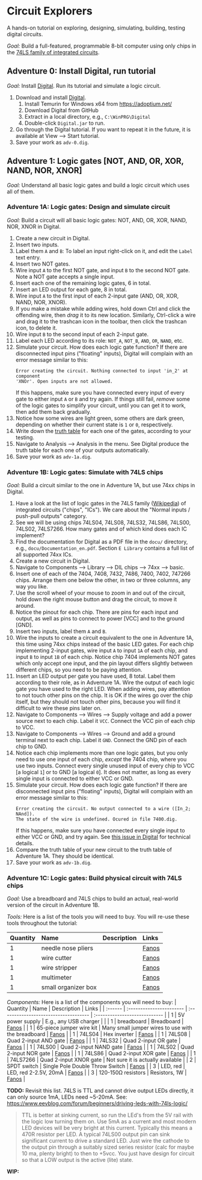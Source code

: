 # Circuit Explorers

A hands-on tutorial on exploring, designing, simulating, building, testing
digital circuits.

*Goal:* Build a full-featured, programmable 8-bit computer using only chips
in the [74LS family of integrated circuits](https://en.wikipedia.org/wiki/List_of_7400-series_integrated_circuits).


## Adventure 0: Install Digital, run tutorial

*Goal:* Install [Digital](https://github.com/hneemann/Digital).
Run its tutorial and simulate a logic circuit.

1. Download and install [Digital](https://github.com/hneemann/Digital).
   1. Install Temurin for Windows x64 from https://adoptium.net/
   1. Download Digital from GitHub
   1. Extract in a local directory, e.g., `C:\WinPRG\Digital`
   1. Double-click `Digital.jar` to run.
1. Go through the Digital tutorial. If you want to repeat it in the future,
   it is available at View --> Start tutorial.
1. Save your work as `adv-0.dig`.


## Adventure 1: Logic gates [NOT, AND, OR, XOR, NAND, NOR, XNOR]

*Goal:* Understand all basic logic gates and build a logic circuit which uses
all of them.


### Adventure 1A: Logic gates: Design and simulate circuit

*Goal:* Build a circuit will all basic logic gates: NOT, AND, OR, XOR, NAND,
NOR, XNOR in Digital.

1. Create a new circuit in Digital.
1. Insert two inputs.
1. Label them `A` and `B`: To label an input right-click on it, and edit the
   `Label` text entry.
1. Insert two NOT gates.
1. Wire input `A` to the first NOT gate, and input `B` to the second NOT gate.
   Note a NOT gate accepts a single input.
1. Insert each one of the remaining logic gates, 6 in total.
1. Insert an LED output for each gate, 8 in total.
1. Wire input `A` to the first input of each 2-input gate (AND, OR, XOR, NAND,
   NOR, XNOR).
1. If you make a mistake while adding wires, hold down Ctrl and click the
   offending wire, then *drag* it to its new location. Similarly, Ctrl-click a
   wire and drag it to the trashcan icon in the toolbar, then click the
   trashcan icon, to delete it.
1. Wire input `B` to the second input of each 2-input gate.
1. Label each LED according to its role: `NOT_A`, `NOT_B`, `AND`, `OR`, `NAND`,
   etc.
1. Simulate your circuit. How does each logic gate function?
   If there are disconnected input pins ("floating" inputs), Digital will
   complain with an error message similar to this:
   ```
   Error creating the circuit. Nothing connected to input 'in_2' at component
   'XNOr'. Open inputs are not allowed.
   ```
   If this happens, make sure you have connected every input of every gate to
   either input `A` or `B` and try again. If things still fail, *remove* some
   of the logic gates to simplify your circuit, until you can get it to work,
   then add them back gradually.
1. Notice how some wires are light green, some others are dark green, depending
   on whether their current state is  `1` or `0`, respectively.
1. Write down the [truth table](https://www.geeksforgeeks.org/logic-gates/) for
   each one of the gates, according to your testing.
1. Navigate to Analysis --> Analysis in the menu. See Digital produce the truth
   table for each one of your outputs automatically.
1. Save your work as `adv-1a.dig`.


### Adventure 1B: Logic gates: Simulate with 74LS chips

*Goal:* Build a circuit similar to the one in Adventure 1A, but use 74xx chips
in Digital.

1. Have a look at the list of logic gates in the 74LS family
   ([Wikipedia](https://en.wikipedia.org/wiki/List_of_7400-series_integrated_circuits#Logic_gates))
   of integrated circuits ("chips", "ICs"). We care about the "Normal inputs /
   push-pull outputs" category.
1. See we will be using chips 74LS04, 74LS08, 74LS32, 74LS86, 74LS00, 74LS02,
   74LS7266. How many gates and of which kind does each IC implement?
1. Find the documentation for Digital as a PDF file in the `docu/` directory,
   e.g., `docu/Documentation_en.pdf`. Section `E Library` contains a full list
   of all supported 74xx ICs.
1. Create a new circuit in Digital.
1. Navigate to Components --> Library --> DIL chips --> 74xx --> basic.
1. Insert one of each of the 7404, 7408, 7432, 7486, 7400, 7402, 747266 chips.
   Arrange them one below the other, in two or three columns, any way you like.
1. Use the scroll wheel of your mouse to zoom in and out of the circuit, hold
   down the right mouse button and drag the circuit, to move it around.
1. Notice the pinout for each chip. There are pins for each input and output,
   as well as pins to connect to power [VCC] and to the ground [GND].
1. Insert two inputs, label them `A` and `B`.
1. Wire the inputs to create a circuit equivalent to the one in Adventure 1A,
   this time using 74xx chips instead of the basic LED gates. For each chip 
   implementing 2-input gates, wire input `A` to input `1A` of each chip, and
   input `B` to input `1B` of each chip. Notice chip 7404 implements NOT gates
   which only accept one input, and the pin layout differs slightly between
   different chips, so you need to be paying attention.
1. Insert an LED output per gate you have used, 8 total. Label them according
   to their role, as in Adventure 1A. Wire the output of each logic gate you
   have used to the right LED. When adding wires, pay attention to not touch
   other
   pins on the chip. It is OK if the wires go over the chip itself, but they
   should not touch other pins, because you will find it difficult to wire
   these pins later on.
1. Navigate to Components --> Wires --> Supply voltage and add a power source
   next to each chip. Label it `VCC`. Connect the VCC pin of each chip to VCC.
1. Navigate to Components --> Wires --> Ground and add a ground terminal next
   to each chip. Label it `GND`. Connect the GND pin of each chip to GND.
1. Notice each chip implements more than one logic gates, but you only need to
   use one input of each chip, *except* the 7404 chip, where you use two
   inputs. Connect every single unused input of every chip to VCC [a logical
   `1`] or to GND [a logical `0`]. It does not matter, as long as every single
   input is connected to either VCC or GND.
1. Simulate your circuit. How does each logic gate function?
   If there are disconnected input pins ("floating" inputs), Digital will
   complain with an error message similar to this:
   ```
   Error creating the circuit. No output connected to a wire ([In_2; NAnd]).
   The state of the wire is undefined. Ocured in file 7400.dig.
   ```
   If this happens, make sure you have connected every single input to either
   VCC or GND, and try again. See [this issue in Digital](https://github.com/hneemann/Digital/issues/36)
   for technical details.
1. Compare the truth table of your new circuit to the truth table of Adventure
   1A. They should be identical.
1. Save your work as `adv-1b.dig`.


### Adventure 1C: Logic gates: Build physical circuit with 74LS chips

*Goal:* Use a breadboard and 74LS chips to build an actual, real-world version of
the circuit in Adventure 1B.

*Tools:* Here is a list of the tools you will need to buy. You will re-use
these tools throughout the tutorial:

| Quantity | Name                      | Description                           | Links                         |
| :------  | :-----------------------  | :------------------------------------ | :---------------------------- |
| 1        | needle nose pliers        |                                       | [Fanos](https://www.fanos.gr/%CE%B5%CF%81%CE%B3%CE%B1%CE%BB%CE%B5%CE%AF%CE%B1/%CE%BC%CF%85%CF%84%CE%BF%CF%84%CF%83%CE%B9%CE%BC%CF%80%CE%B9%CE%B4%CE%B1-%CF%80%CE%B5%CE%BD%CF%83%CE%B5%CF%82/%CE%BC%CF%85%CF%84%CE%BF%CF%84%CF%83%CE%AF%CE%BC%CF%80%CE%B9%CE%B4%CE%BF-%CE%BC%CE%B1%CE%BA%CF%81%CF%8D-pn2007-piergiacomi.html) |
| 1        | wire cutter               |                                       | [Fanos](https://www.fanos.gr/%CE%B5%CF%81%CE%B3%CE%B1%CE%BB%CE%B5%CE%AF%CE%B1/%CE%BA%CF%8C%CF%86%CF%84%CE%B5%CF%82/%CE%BA%CF%8C%CF%86%CF%84%CE%B7%CF%82-%CF%80%CE%BB%CE%AC%CE%B3%CE%B9%CE%BF%CF%82-tre03nb-piergiacomi.html) |
| 1        | wire stripper             |                                       | [Fanos](https://www.fanos.gr/%CE%B5%CF%81%CE%B3%CE%B1%CE%BB%CE%B5%CE%AF%CE%B1/%CE%B1%CF%80%CE%BF%CE%B3%CF%85%CE%BC%CE%BD%CF%89%CF%84%CE%AD%CF%82/%CE%B1%CF%80%CE%BF%CE%B3%CF%85%CE%BC%CE%BD%CF%89%CF%84%CE%AE%CF%82-yy-78318.html) |
| 1        | multimeter                |                                       | [Fanos](https://www.fanos.gr/%CE%B5%CF%81%CE%B3%CE%B1%CE%BB%CE%B5%CE%AF%CE%B1/%CF%8C%CF%81%CE%B3%CE%B1%CE%BD%CE%B1-%CE%BC%CE%AD%CF%84%CF%81%CE%B7%CF%83%CE%B7%CF%82/%CF%80%CE%BF%CE%BB%CF%8D%CE%BC%CE%B5%CF%84%CF%81%CE%B1/%CF%88%CE%B7%CF%86%CE%B9%CE%B1%CE%BA%CE%AC-dvm/%CF%88%CE%B7%CF%86%CE%B9%CE%B1%CE%BA%CF%8C-%CF%80%CE%BF%CE%BB%CF%8D%CE%BC%CE%B5%CF%84%CF%81%CE%BF-uni-t-ut39c.html) |
| 1        | small organizer box       |                                       | [Fanos](https://www.fanos.gr/%CE%BA%CE%BF%CF%85%CF%84%CE%B9%CE%AC-%CE%B1%CF%80%CE%BF%CE%B8%CE%AE%CE%BA%CE%B5%CF%85%CF%83%CE%B7%CF%82-%CE%BA%CE%B1%CE%B9-%CE%BA%CE%B1%CF%84%CE%B1%CF%83%CE%BA%CE%B5%CF%85%CF%8E%CE%BD/%CE%BA%CE%BF%CF%85%CF%84%CE%B9%CE%AC-%CE%B1%CF%80%CE%BF%CE%B8%CE%AE%CE%BA%CE%B5%CF%85%CF%83%CE%B7%CF%82/%CE%BA%CE%BF%CF%85%CF%84%CE%B9-%CE%B1%CF%80%CE%BF%CE%B8%CE%B7%CE%BA%CE%B5%CF%85%CF%83%CE%B7%CF%83-76x61x21-903133s-t-proskit.html) |

*Components:* Here is a list of the components you will need to buy:
| Quantity | Name                      | Description                           | Links                         |
| :------  | :-----------------------  | :------------------------------------ | :---------------------------- |
| 1        | 5V power supply           | E.g., any USB charger                 |                               |
| 1        | breadboard                | Breadboard                            | [Fanos](https://www.fanos.gr/en-gb/electronic-components/boards-testing-boards/solderless-breadboard-mb-102.html) |
| 1        | 65-piece jumper wire kit  | Many small jumper wires to use with the breadboard | [Fanos](https://www.fanos.gr/en-gb/electronic-components/jumpers-pinheaders/65pcs-flexible-breadboard-jumper-wires.html) |
| 1        | 74LS04                    | Hex inverter                          | [Fanos](https://www.fanos.gr/en-gb/semiconductors/circuit-chips/gate-ls/74ls04.html) |
| 1        | 74LS08                    | Quad 2-input AND gate                 | [Fanos](https://www.fanos.gr/en-gb/semiconductors/circuit-chips/gate-ls/74ls08.html) |
| 1        | 74LS32                    | Quad 2-input OR gate                  | [Fanos](https://www.fanos.gr/en-gb/semiconductors/circuit-chips/gate-ls/74ls32.html) |
| 1        | 74LS00                    | Quad 2-input NAND gate                | [Fanos](https://www.fanos.gr/en-gb/semiconductors/circuit-chips/gate-ls/74ls00.html) |
| 1        | 74LS02                    | Quad 2-input NOR gate                 | [Fanos](https://www.fanos.gr/en-gb/semiconductors/circuit-chips/gate-ls/74ls02.html) |
| 1        | 74LS86                    | Quad 2-input XOR gate                 | [Fanos](https://www.fanos.gr/en-gb/semiconductors/circuit-chips/gate-ls/74ls86.html) |
| 1        | 74LS7266                  | Quad 2-input XNOR gate                | Not sure it is actually available |
| 2        | SPDT switch               | Single Pole Double Throw Switch       | [Fanos](https://www.fanos.gr/en-gb/switches/slide-switch/slide-switch-on-on-spdt-12d01.html) |
| 3        | LED, red                  | LED, red 2-2.5V, 20mA                 | [Fanos](https://www.fanos.gr/%CF%80%CE%B7%CE%B3%CE%AD%CF%82-%CF%86%CF%89%CF%84%CE%B9%CF%83%CE%BC%CE%BF%CF%8D/led/10mm/led-10mm-%CE%BA%CF%8C%CE%BA%CE%BA%CE%B9%CE%BD%CE%BF%CF%85-%CF%87%CF%81%CF%8E%CE%BC%CE%B1%CF%84%CE%BF%CF%82-l813id-40-150mcd-html) |
| 3        | 120-150Ω resistors        | Resistors, 1W                         | [Fanos](https://www.fanos.gr/%CE%B7%CE%BB%CE%B5%CE%BA%CF%84%CF%81%CE%BF%CE%BD%CE%B9%CE%BA%CE%B1-%CE%B5%CE%BE%CE%B1%CF%81%CF%84%CE%B7%CE%BC%CE%B1%CF%84%CE%B1/%CE%91%CE%BD%CF%84%CE%B9%CF%83%CF%84%CE%AC%CF%83%CE%B5%CE%B9%CF%82,%20antistaseis,%20%CE%B1%CE%BD%CF%84%CE%B9%CF%83%CF%84%CE%B1%CF%83%CE%B7,%20antistasi/%CE%B1%CE%BD%CF%84%CE%B9%CF%83%CF%84%CE%B1%CF%83%CE%B7-1W/%CE%B1%CE%BD%CF%84%CE%AF%CF%83%CF%84%CE%B1%CF%83%CE%B7-120-%CF%89-1w.html) |

**TODO:** Revisit this list. 74LS is TTL and cannot drive output LEDs directly,
it can only source 1mA, LEDs need ~5-20mA.
See:
https://www.eevblog.com/forum/beginners/driving-leds-with-74ls-logic/
> TTL is better at sinking current, so run the LEd's from the 5V rail with the logic low turning them on. Use 5mA as a current and most modern LED devices will be very bright at this current. Typically this means a 470R resistor per LED.
> A typical 74LS00 output pin can sink significant current to drive a standard LED. Just wire the cathode to the output pin through a suitably sized series resistor (calc for maybe 10 ma, plenty bright) to then to +5vcc. You just have design for circuit so that a LOW  output is the active (lite) state.

**WIP:**

<!-- IDEAS FOR NEXT ADVENTURES

## Adventure: Control an LED with a pushbutton / switch: https://www.sparkfun.com/tutorials/219, https://www.youtube.com/watch?v=zhaX7Im2gTw&list=PLsAJMThMEUtpbjd5ulXTbUwijF1nJkjd_

## Adventure: 4-bit 7-seg display controller [combinatorial, then 74LS chips]

## Adventure: Full 4-bit adder [combinatorial, then 74LS chips]

## Adventure: Full 4-bit adder [combinatorial, then 74LS chips, 7-seg display]

## Adventure: Full 8-bit adder

## Adventure: Subtract 8-bit numbers

## Adventure: Multiply 8-bit numbers

## Adventure: Divide 8-bit numbers

## Adventure: 4:1 1-bit multiplexer

## Adventure: 1:4 1-bit demultiplexer

## Adventure: Full 8-bit ALU

## Adventure: 555-based clock

## Adventure: Digital die with LEDs

## Adventure: Create an 8-bit register

## Adventure: 32KB memory?

## Adventure: connect via USB [USB-to-TTL FTDI / PL2303, e.g., https://www.fanos.gr/en-gb/circuit-boards-arduino/circuit-boards/ft232rl-ftdi-usb-to-ttl-serial-module.html or https://www.hellasdigital.gr/electronics/prototyping/adapters/usb-to-ttl-4-pin-wire/

-->
